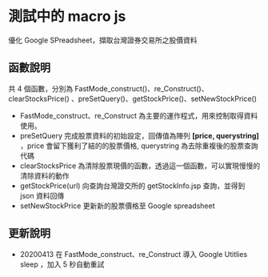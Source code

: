 # 測試中的 macro js

優化 Google SPreadsheet，擷取台灣證券交易所之股價資料

## 函數說明

共 4 個函數，分別為 FastMode_construct()、re_Construct()、 clearStocksPrice() 、preSetQuery()、getStockPrice()、setNewStockPrice()

* FastMode_construct、re_Construct 為主要的運作程式，用來控制取得資料使用。
* preSetQuery 完成股票資料的初始設定，回傳值為陣列  **[price, querystring]** ，price 會留下獲利了結的的股票價格, querystring 為去除重複後的股票查詢代碼
* clearStocksPrice 為清除股票現價的函數，透過這一個函數，可以實現慢慢的清除資料的動作
* getStockPrice(url) 向查詢台灣證交所的 getStockInfo.jsp 查詢，並得到 json 資料回傳
* setNewStockPrice 更新新的股票價格至 Google spreadsheet

## 更新說明

* 20200413 在 FastMode_construct、re_Construct 導入 Google Utitlies sleep ，加入 5 秒自動重試

